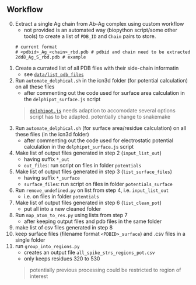 

## Workflow

0.  Extract a single Ag chain from Ab-Ag complex using custom workflow
    - not provided is an automated way (biopython script/some other tools) to create a 
    list of `PDB_ID` and `Chain` pairs to store.
    ```
    # current format
    # <pdbid>_Ag_<chain>_rbd.pdb # pdbid and chain need to be extracted
    2dd8_Ag_S_rbd.pdb # example
    ```
1.  Create a currated list of all PDB files with their side-chain informatin
    - see [`data/list_pdb_files`](../data/list_pdb_files)
2.  Run `automate_delphical.sh` in the icn3d folder (for potential calculation) on all these files
    - after commenting out the code used for surface area calculation in the `delphipot_surface.js` script
    > [`delphipot.js`](delphipot.js) needs adaption to accomodate several options  
    > script has to be adapted. potentially change to snakemake
3.  Run `automate_delphical.sh` (for surface area/residue calculation) on all these files (in the icn3d folder) 
    - after commenting out the code used for electrostatic potential calculation in the `delphipot_surface.js` script
4.  Make list of output files generated in step 2 (`input_list_out`)
    - having suffix `*_out`
    - `out_files`: run script on files in folder `potentials`
5.  Make list of output files generated in step 3 (`list_surface_files`)
    - having suffix `*_surface`
    - `surface_files`: run script on files in folder `potentials_surface`
6.  Run `remove_undefined.py` on list from step 4, i.e. `input_list_out`
    - i.e. on files in folder `potentials`
7.  Make list of output files generated in step 6 (`list_clean_pot`)
    - put all into a new cleaned folder
8. Run `map_atom_to_res.py` using lists from step 7
    - after keeping output files and pdb files in the same folder
11. make list of csv files generated in step 8
12. keep surface files (filename format `<PDBID>_surface`) and .csv files in a single folder
13. run `group_into_regions.py` 
    - creates an output file `all_spike_strs_regions_pot.csv`
    - only keeps residues 320 to 530 
    > potentially previous processing could be restricted to region of interest
